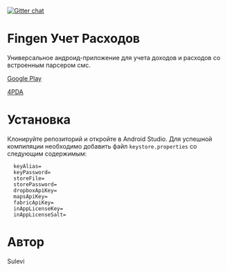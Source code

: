[![Gitter chat](https://badges.gitter.im/gitterHQ/gitter.png)](https://gitter.im/FingenDev/Development)

# Fingen Учет Расходов

Универсальное андроид-приложение для учета доходов и расходов со встроенным парсером смс.

[Google Play](https://play.google.com/store/apps/details?id=com.yoshione.fingen)

[4PDA](http://4pda.ru/forum/index.php?showtopic=715641)

# Установка

Клонируйте репозиторий и откройте в Android Studio. Для успешной компиляции необходимо добавить файл `keystore.properties` со следующим содержимым:

```
  keyAlias=  
  keyPassword=  
  storeFile=  
  storePassword=  
  dropboxApiKey=  
  mapsApiKey=  
  fabricApiKey=  
  inAppLicenseKey=  
  inAppLicenseSalt=
```

# Автор

Sulevi
